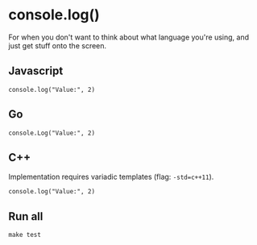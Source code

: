 # console.log()

For when you don't want to think about what language you're using, and just get stuff onto the screen.

## Javascript

    console.log("Value:", 2)

## Go

    console.Log("Value:", 2)

## C++

Implementation requires variadic templates (flag: `-std=c++11`).

    console.log("Value:", 2)

## Run all

```
make test
```